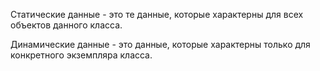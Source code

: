 
Статические данные - это те данные, которые характерны для всех объектов данного класса.

Динамические данные - это данные, которые характерны только для конкретного экземпляра класса.